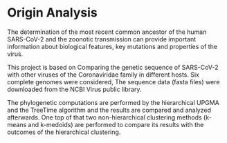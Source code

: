 # Origin Analysis

The determination of the most recent common ancestor of the human SARS-CoV-2
and the zoonotic transmission can provide important information about biological features, key
mutations and properties of the virus.

This project is based on Comparing the genetic sequence of SARS-CoV-2 with other viruses of the Coronaviridae
family in different hosts. Six complete genomes were considered, The sequence data (fasta files) were downloaded from the NCBI Virus public library.

The phylogenetic computations are performed by the hierarchical UPGMA and the TreeTime algorithm
and the results are compared and analyzed afterwards. One top of that two non-hierarchical
clustering methods (k-means and k-medoids) are performed to compare its results with the outcomes
of the hierarchical clustering.
